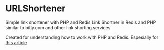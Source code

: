 # URLShortener
Simple link shortener with PHP and Redis
Link Shortner in Redis and PHP similar to bitly.com and other link shorting services.

Created for understanding how to work with PHP and Redis.
Espesially for [this article](http://pominchuk.com)
